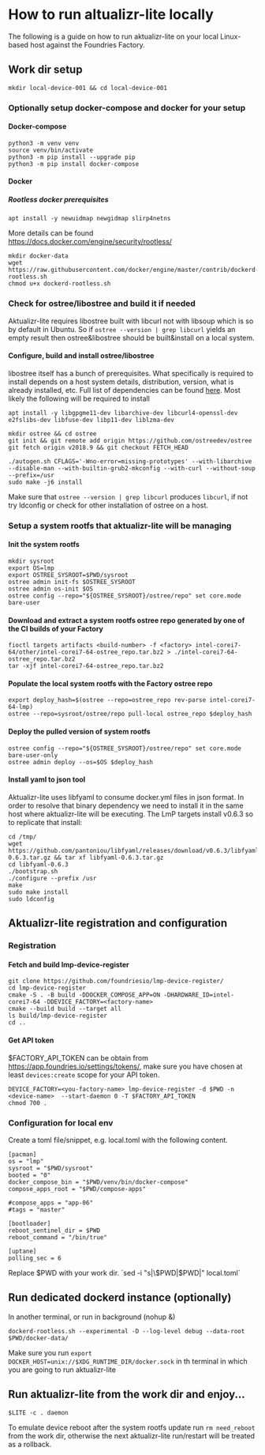 # How to run altualizr-lite locally
The following is a guide on how to run aktualizr-lite on your local Linux-based host against the Foundries Factory.

## Work dir setup

`mkdir local-device-001 && cd local-device-001`

### Optionally setup docker-compose and docker for your setup
#### Docker-compose
```
python3 -m venv venv
source venv/bin/activate
python3 -m pip install --upgrade pip
python3 -m pip install docker-compose
```
#### Docker
##### Rootless docker prerequisites
```
apt install -y newuidmap newgidmap slirp4netns
```
More details can be found https://docs.docker.com/engine/security/rootless/
```
mkdir docker-data
wget https://raw.githubusercontent.com/docker/engine/master/contrib/dockerd-rootless.sh
chmod u+x dockerd-rootless.sh
```

### Check for ostree/libostree and build it if needed
Aktualizr-lite requires libostree built with libcurl not with libsoup which is so by default in Ubuntu.
So if `ostree --version | grep libcurl` yields an empty result then ostree&libostree should be built&install on a local system.

#### Configure, build and install ostree/libostree
libostree itself has a bunch of prerequisites. What specifically is required to install depends on a host system details,
distribution, version, what is already installed, etc. Full list of dependencies can be found [here](https://github.com/foundriesio/aktualizr/blob/2020.9%2Bfio/docker/Dockerfile.ubuntu.bionic).
Most likely the following will be required to install
```
apt install -y libgpgme11-dev libarchive-dev libcurl4-openssl-dev e2fslibs-dev libfuse-dev libp11-dev liblzma-dev
```

```
mkdir ostree && cd ostree
git init && git remote add origin https://github.com/ostreedev/ostree
git fetch origin v2018.9 && git checkout FETCH_HEAD

./autogen.sh CFLAGS='-Wno-error=missing-prototypes' --with-libarchive --disable-man --with-builtin-grub2-mkconfig --with-curl --without-soup --prefix=/usr
sudo make -j6 install
```
Make sure that `ostree --version | grep libcurl` produces `libcurl`, if not try ldconfig or check for other installation of ostree on a host.

### Setup a system rootfs that aktualizr-lite will be managing

#### Init the system rootfs  
```
mkdir sysroot
export OS=lmp
export OSTREE_SYSROOT=$PWD/sysroot
ostree admin init-fs $OSTREE_SYSROOT
ostree admin os-init $OS
ostree config --repo="${OSTREE_SYSROOT}/ostree/repo" set core.mode bare-user
```
#### Download and extract a system rootfs ostree repo generated by one of the CI builds of your Factory
```
fioctl targets artifacts <build-number> -f <factory> intel-corei7-64/other/intel-corei7-64-ostree_repo.tar.bz2 > ./intel-corei7-64-ostree_repo.tar.bz2
tar -xjf intel-corei7-64-ostree_repo.tar.bz2
```
#### Populate the local system rootfs with the Factory ostree repo
```
export deploy_hash=$(ostree --repo=ostree_repo rev-parse intel-corei7-64-lmp)
ostree --repo=sysroot/ostree/repo pull-local ostree_repo $deploy_hash
```
#### Deploy the pulled version of system rootfs
```
ostree config --repo="${OSTREE_SYSROOT}/ostree/repo" set core.mode bare-user-only
ostree admin deploy --os=$OS $deploy_hash
```

#### Install yaml to json tool
Aktualizr-lite uses libfyaml to consume docker.yml files in json format.
In order to resolve that binary dependency we need to install it in the same host where aktualizr-lite will be executing.
The LmP targets install v0.6.3 so to replicate that install:

```
cd /tmp/
wget https://github.com/pantoniou/libfyaml/releases/download/v0.6.3/libfyaml-0.6.3.tar.gz && tar xf libfyaml-0.6.3.tar.gz
cd libfyaml-0.6.3
./bootstrap.sh
./configure --prefix /usr
make
sudo make install
sudo ldconfig
```

## Aktualizr-lite registration and configuration

### Registration
#### Fetch and build lmp-device-register
```
git clone https://github.com/foundriesio/lmp-device-register/
cd lmp-device-register
cmake -S . -B build -DDOCKER_COMPOSE_APP=ON -DHARDWARE_ID=intel-corei7-64 -DDEVICE_FACTORY=<factory-name>
cmake --build build --target all
ls build/lmp-device-register
cd ..
```
#### Get API token
$FACTORY_API_TOKEN can be obtain from https://app.foundries.io/settings/tokens/,
make sure you have chosen at least `devices:create` scope for your API token. 
```
DEVICE_FACTORY=<you-factory-name> lmp-device-register -d $PWD -n <device-name>  --start-daemon 0 -T $FACTORY_API_TOKEN
chmod 700 .
```
### Configuration for local env
Create a toml file/snippet, e.g. local.toml with the following content.
```
[pacman]
os = "lmp"
sysroot = "$PWD/sysroot"
booted = "0"
docker_compose_bin = "$PWD/venv/bin/docker-compose"
compose_apps_root = "$PWD/compose-apps"

#compose_apps = "app-06"
#tags = "master"

[bootloader]
reboot_sentinel_dir = $PWD
reboot_command = "/bin/true"

[uptane]
polling_sec = 6
```
Replace $PWD with your work dir. `sed -i "s|\$PWD|$PWD|" local.toml`
## Run dedicated dockerd instance (optionally)
In another terminal, or run in background (nohup <cmd> &)
```
dockerd-rootless.sh --experimental -D --log-level debug --data-root $PWD/docker-data/
```
Make sure you run `export DOCKER_HOST=unix://$XDG_RUNTIME_DIR/docker.sock` in th terminal in which you are going to run aktualizr-lite

## Run aktualizr-lite from the work dir and enjoy...
```
$LITE -c . daemon
```
To emulate device reboot after the system rootfs update run `rm need_reboot` from the work dir,
otherwise the next aktualizr-lite run/restart will be treated as a rollback.
